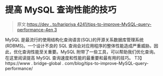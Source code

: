 # 提高 MySQL 查询性能的技巧

> 原文:[https://dev . to/haripriya 4241/tips-to-improve-MySQL-query-performance-4en 3](https://dev.to/haripriya4241/tips-to-improve-mysql-query-performance-4en3)

MySQL 是最流行的使用结构化查询语言(SQL)的开源关系数据库管理系统(RDBMS)。一个设计不良的 SQL 查询会对应用程序的整体性能造成严重威胁。因此，优化查询性能至关重要。MySQL 附带了一些工具，可以帮助我们优化查询。在这里阅读提高 MySQL 查询速度和性能的最重要和最有用的技巧。
T3】https://www . bridge-global . com/blog/tips-to-improve-MySQL-query-performance/